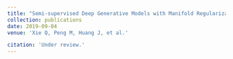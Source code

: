 ```yaml
---
title: "Semi-supervised Deep Generative Models with Manifold Regularization"
collection: publications
date: 2019-09-04
venue: 'Xie Q, Peng M, Huang J, et al.'

citation: 'Under review.'
---
```

